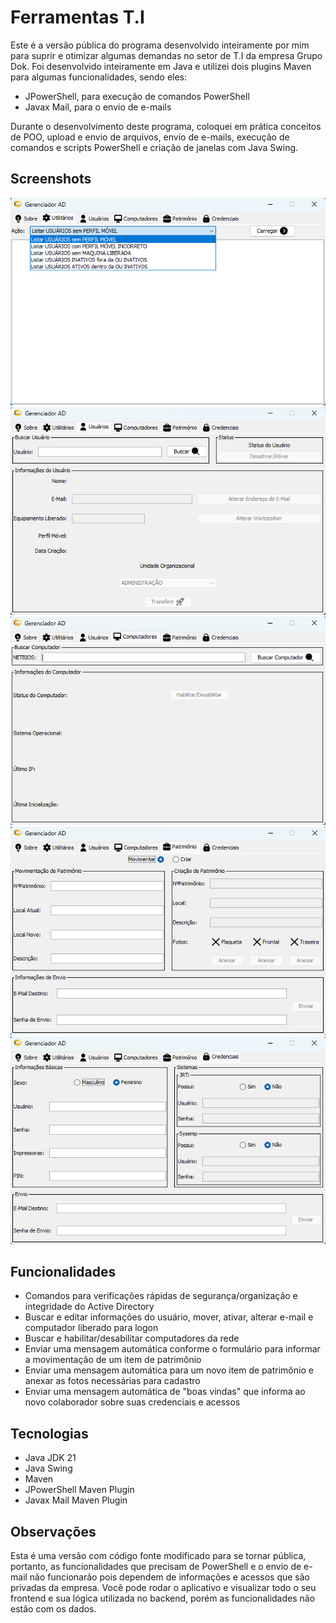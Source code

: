 # Ferramentas T.I

Este é a versão pública do programa desenvolvido inteiramente por mim para suprir e otimizar algumas demandas no setor
de T.I da empresa Grupo Dok.
Foi desenvolvido inteiramente em Java e utilizei dois plugins Maven para algumas funcionalidades, sendo eles:
- JPowerShell, para execução de comandos PowerShell
- Javax Mail, para o envio de e-mails

Durante o desenvolvimento deste programa, coloquei em prática conceitos de POO, upload e envio de arquivos,
envio de e-mails, execução de comandos e scripts PowerShell e criação de janelas com Java Swing.

## Screenshots
![App Screenshot](https://github.com/Marchinner/FerramentasTI/blob/master/src/main/resources/telaUtilitarios.png)
![App Screenshot](https://github.com/Marchinner/FerramentasTI/blob/master/src/main/resources/telaUsuarios.png)
![App Screenshot](https://github.com/Marchinner/FerramentasTI/blob/master/src/main/resources/telaComputadores.png)
![App Screenshot](https://github.com/Marchinner/FerramentasTI/blob/master/src/main/resources/telaPatrimonio.png)
![App Screenshot](https://github.com/Marchinner/FerramentasTI/blob/master/src/main/resources/telaCredenciais.png)

## Funcionalidades

- Comandos para verificações rápidas de segurança/organização e integridade do Active Directory
- Buscar e editar informações do usuário, mover, ativar, alterar e-mail e computador liberado para logon
- Buscar e habilitar/desabilitar computadores da rede
- Enviar uma mensagem automática conforme o formulário para informar a movimentação de um item de patrimônio
- Enviar uma mensagem automática para um novo item de patrimônio e anexar as fotos necessárias para cadastro
- Enviar uma mensagem automática de "boas vindas" que informa ao novo colaborador sobre suas credenciais e acessos


## Tecnologias
- Java JDK 21
- Java Swing
- Maven
- JPowerShell Maven Plugin
- Javax Mail Maven Plugin

## Observações
Esta é uma versão com código fonte modificado para se tornar pública, portanto, as funcionalidades que precisam de PowerShell e o envio de e-mail não funcionarão pois dependem de informações e acessos que são privadas da empresa.
Você pode rodar o aplicativo e visualizar todo o seu frontend e sua lógica utilizada no backend, porém as funcionalidades não estão com os dados.
